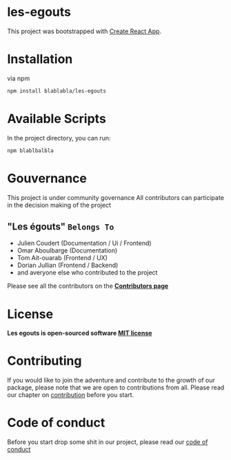 # les-egouts

This project was bootstrapped with [Create React App](https://github.com/facebook/create-react-app).

# Installation

via npm

```bash
npm install blablabla/les-egouts
```

# Available Scripts

In the project directory, you can run:

```bash
npm blablbalbla
```

<!-- Runs the app in the development mode.\
Open [http://localhost:3000](http://localhost:3000) to view it in your browser. -->

# Gouvernance

This project is under community governance
All contributors can participate in the decision making of the project

## **"Les égouts"**  `Belongs To`

* Julien Coudert (Documentation / Ui / Frontend)
* Omar Aboulbarge (Documentation)
* Tom Ait-ouarab (Frontend / UX)
* Dorian Jullian (Frontend / Backend)
* and averyone else who contributed to the project

Please see all the contributors on the **[Contributors page](https://github.com/us3rT0m/les-egouts/graphs/contributors)**

# License 

**Les egouts is open-sourced software [MIT license](./LICENSE)**

# Contributing

If you would like to join the adventure and contribute to the growth of our package, please note that we are open to contributions from all. 
Please read our chapter on [contribution](./CONTRIBUTING.md) before you start. 

# Code of conduct

Before you start drop some shit in our project, please read our [code of conduct](./CODE_OF_CONDUCT.md)

